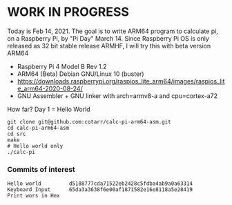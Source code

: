 # WORK IN PROGRESS

Today is Feb 14, 2021. The goal is to write ARM64 program
to calculate pi, on a Raspberry Pi, by "Pi Day" March 14.
Since Raspberry Pi OS is only released as 32 bit stable release ARMHF,
I will try this with beta version ARM64

- Raspberry Pi 4 Model B Rev 1.2
- ARM64 (Beta) Debian GNU/Linux 10 (buster)
- https://downloads.raspberrypi.org/raspios_lite_arm64/images/raspios_lite_arm64-2020-08-24/
- GNU Assembler + GNU linker with arch=armv8-a and cpu=cortex-a72

How far?  Day 1 = Hello World

```
git clone git@github.com:cotarr/calc-pi-arm64-asm.git
cd calc-pi-arm64-asm
cd src
make
# Hello world only
./calc-pi
```

### Commits of interest
```
Hello world         d5188777cda71522eb2428c5fdba4ab9a0a63314
Keyboard Input      65da3a3638f6e00af1871582e16e8118a5e28419
Print wors in Hex   
```
